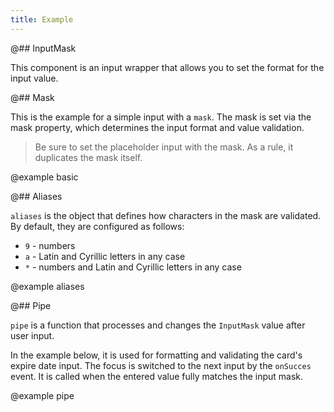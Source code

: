 ```yaml
---
title: Example
---
```


@## InputMask

This component is an input wrapper that allows you to set the format for the input value.

@## Mask

This is the example for a simple input with a `mask`. The mask is set via the mask property, which determines the input format and value validation.

> Be sure to set the placeholder input with the mask. As a rule, it duplicates the mask itself.

@example basic

@## Aliases

`aliases` is the object that defines how characters in the mask are validated. By default, they are configured as follows:

- `9` - numbers
- `a` - Latin and Cyrillic letters in any case
- `*` - numbers and Latin and Cyrillic letters in any case

@example aliases

@## Pipe

`pipe` is a function that processes and changes the `InputMask` value after user input.

In the example below, it is used for formatting and validating the card's expire date input. The focus is switched to the next input by the `onSucces` event. It is called when the entered value fully matches the input mask.

@example pipe
